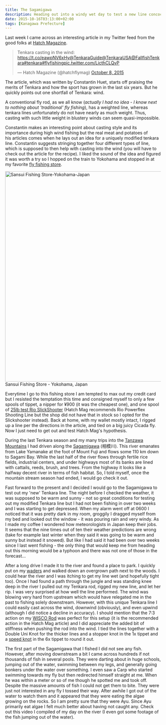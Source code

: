 ```yaml
---
title: The Sagamigawa
description: Heading out into a windy wet day to test a new line concoction I read about online...
date: 2015-10-16T03:13:00+02:00
tags: [Kanagawa Prefecture]
---
```

<div class=“text-lg m-2”>
<p class="mb-2">Last week I came across an interesting article in my Twitter feed from the good folks at <a href="https://www.hatchmag.com/" target="_blank" rel="noopener noreferrer">Hatch Magazine</a>.
<blockquote class="twitter-tweet tw-align-center" lang="en">
<p dir="ltr" lang="en">Tenkara casting in the wind: <a href="https://t.co/eawpNV6xHy">https://t.co/eawpNV6xHy</a><a href="https://twitter.com/TenkaraGuide">@TenkaraGuide</a><a href="https://twitter.com/TenkaraUSA">@TenkaraUSA</a><a href="https://twitter.com/FallfishTenkara">@FallfishTenkara</a><a href="https://twitter.com/hashtag/tenkara?src=hash">#tenkara</a><a href="https://twitter.com/hashtag/flyfishing?src=hash">#flyfishing</a><a href="https://t.co/LicthCLQvP">pic.twitter.com/LicthCLQvP</a></p>
— Hatch Magazine (@hatchflymag) <a href="https://twitter.com/hatchflymag/status/652158616519114752">October 8, 2015</a></blockquote>
The article, which was written by Constantin Huet, starts off praising the merits of Tenkara and how the sport has grown in the last six years. But he quickly points out one shortfall of Tenkara: wind.</p>

<p class="mt-2 -mb-2">A conventional fly rod, as we all know (<em>actually I had no idea - I know next to nothing about 'traditional' fly fishing</em>), has a weighted line, whereas tenkara lines unfortunately do not have nearly as much weight. Thus, casting with such little weight in blustery winds can seem quasi-impossible.</p>

<p class="mt-2 mb-2">Constantin makes an interesting point about casting style and its importance during high wind fishing but the real meat and potatoes of his articles comes when he lays out an idea for a uniquely modified tenkara line. Constantin suggests stringing together four different types of line, which is supposed to then help with casting into the wind (you will have to check out the article for the recipe). I liked the sound of the idea and figured it was worth a try so I hopped on the train to Yokohama and stopped in at my favorite <a href="https://www.fallfishtenkara.com/information/tenkara-fishing-stores/" target="_blank" rel="noopener noreferrer">fly fishing store</a>.</p>

<a href="http://104.248.67.90/wp-content/uploads/2015/10/Sansui-Fishing-Store-Yokohama-Japan.jpg"><img class="wp-image-2179 size-full" src="http://104.248.67.90/wp-content/uploads/2015/10/Sansui-Fishing-Store-Yokohama-Japan.jpg" alt="Sansui Fishing Store-Yokohama-Japan" width="680" height="680" /></a> Sansui Fishing Store - Yokohama, Japan</p>

<p class="mt-2 -mb-2">Everytime I go to this fishing store I am tempted to max out my credit card but I resisted the temptation this time and consigned myself to only a few spools of tippet, a nipper for ¥900 (it was the cheapest one), and one spool of <a href="https://www.rioproducts.com/fly-lines/spey/shooting-lines/slickshooter/" target="_blank" rel="noopener noreferrer">25lb test Rio SlickShooter</a> (Hatch Mag recommends Rio Powerflex Shooting Line but the shop did not have that in stock so I opted for the Slickshooter instead). Back at home, with my wallet mostly intact, I rigged up a line per the directions in the article, and tied on a big juicy Cicada fly. Now I just need to get out and test Hatch Mag's hypothesis.</p>

<p class="mt-2 -mb-2">During the last Tenkara season and my many trips into the <a href="https://www.fallfishtenkara.com/tanzawa-mountains/" target="_blank" rel="noopener noreferrer">Tanzawa Mountains</a> I had driven along the <a href="https://en.wikipedia.org/wiki/Sagami_River" target="_blank" rel="noopener noreferrer">Sagamigawa</a> (相模川). This river emanates from Lake Yamanake at the foot of Mount Fuji and flows some 110 km down to Sagami Bay. While the last half of the river flows through fertile rice fields, industrial centers, and under highways most of its banks are lined with cattails, reeds, brush, and trees. From the highway it looks like a halfway decent river in terms of fish habitat. So, I told myself, once the mountain stream season had ended, I would go check it out.</p>

<p class="mt-2 -mb-2">Fast forward to the present and I decided I would go to the Sagamigawa to test out my 'new' Tenkara line. The night before I checked the weather, it was supposed to be warm and sunny - not so great conditions for testing out my modified Tenkara line but I had not been fishing in over two weeks and I was starting to get depressed. When my alarm went off at 0600 I noticed that it was pretty dark in my room, groggily I dragged myself from my bed and looked out the window - it was pouring rain and very windy. As I made my coffee I wondered how meteorologists in Japan keep their jobs. It seems that the nine times out of ten their weather predictions are wrong (take for example last winter when they said it was going to be warm and sunny but instead it snowed). But like I had said it had been over two weeks since I last went fishing - the only thing that would keep me from heading out this morning would be a typhoon and there was not one of those in the forecast...</p>



<p class="mt-2 -mb-2">After a long drive I made it to the river and found a place to park. I quickly put on my <a href="https://seattlebackpackersmagazine.com/ll-bean-stowaway-ultralight-waders-review/" target="_blank" rel="noopener noreferrer">waders</a> and walked down an overgrown path next to the woods. I could hear the river and I was itching to get my line wet (and hopefully tight too). Once I had found a path through the jungle and was standing knee deep in the river I pulled out my Tenkara rod, rigged my new line, and let her rip. I was very surprised at how well the line performed. The wind was blowing very hard from upstream which would have relegated me in the past to fishing solely downstream. However, with this unique Tenkara line I could easily cast across the wind, downwind (obviously), and even upwind (although I did notice a decline in accuracy). I should mention that the 7:3 action on my <a href="https://www.badgertenkara.com/store/p40/The_WISCO_Rod_.html" target="_blank" rel="noopener noreferrer">WISCO Rod</a> was perfect for this setup (it is the recommended action in the Hatch Mag article) and I did appreciate the added bit of stiffness when pushing the rod into the wind. I tied the lines together with a Double Uni Knot for the thicker lines and a stopper knot in the 1x tippet and a <a href="https://www.ginkandgasoline.com/fly-fishing-tips-technique/the-speed-knot/" target="_blank" rel="noopener noreferrer">speed knot</a> in the 6x tippet to round it out.</p>



<p class="mt-2 -mb-2">The first part of the Sagamigawa that I fished I did not see any fish. However, after moving downstream a bit I came across hundreds if not thousands of fish in several pools. They were darting about in huge schools, jumping out of the water, swimming between my legs, and generally going bonkers under the water over something. I even saw a Carp who started swimming towards my fly but then redirected himself straight at me. When he was within a meter or so of me though he spotted me and took off. Despite the massive amounts of fish I could not get them to bite. They were just not interested in any fly I tossed their way. After awhile I got out of the water to watch them and it appeared that they were eating the algae growing on the rocks. So I am pretty sure that they were Ayu. Since Ayu primarily eat algae I felt much better about having not caught any. Check out this video I compiled of my day on the river (I even got some footage of the fish jumping out of the water).</p>

<img class="w-8/12 rounded-lg shadow-lg mx-auto" src="" alt="" />
</div>